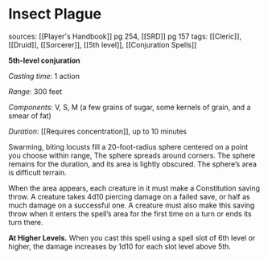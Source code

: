 # Insect Plague
sources: [[Player's Handbook]] pg 254, [[SRD]] pg 157
tags: [[Cleric]], [[Druid]], [[Sorcerer]], [[5th level]], [[Conjuration Spells]]

**5th-level conjuration**

*Casting time*: 1 action

*Range*: 300 feet

*Components*: V, S, M (a few grains of sugar, some kernels of grain, and a smear of fat)

*Duration*: [[Requires concentration]], up to 10 minutes

Swarming, biting locusts fill a 20-foot-radius sphere centered on a point you choose within range, The sphere spreads around corners. The sphere remains for the duration, and its area is lightly obscured. The sphere’s area is difficult terrain.

When the area appears, each creature in it must make a Constitution saving throw. A creature takes 4d10 piercing damage on a failed save, or half as much damage on a successful one. A creature must also make this saving throw when it enters the spell’s area for the first time on a turn or ends its turn there.

**At Higher Levels.** When you cast this spell using a spell slot of 6th level or higher, the damage increases by 1d10 for each slot level above 5th.

